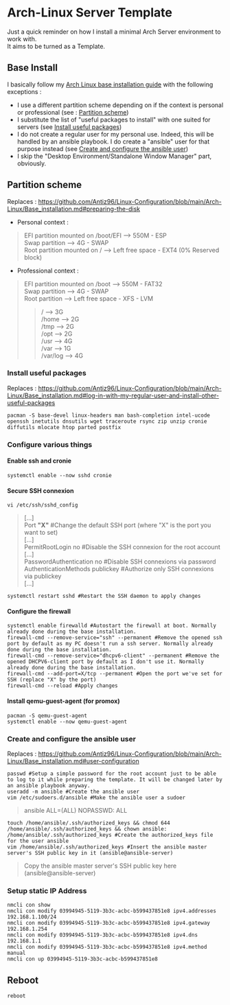# Arch-Linux Server Template

Just a quick reminder on how I install a minimal Arch Server environment to work with.  
It aims to be turned as a Template.  

## Base Install

I basically follow my [Arch Linux base installation guide](https://github.com/Antiz96/Linux-Configuration/blob/main/Arch-Linux/Base_installation.md) with the following exceptions :  
  
- I use a different partition scheme depending on if the context is personal or professional (see : [Partition scheme](https://github.com/Antiz96/Linux-Configuration/blob/main/Arch-Linux-Server-Template.md#partition-scheme))
- I substitute the list of "useful packages to install" with one suited for servers (see [Install useful packages](https://github.com/Antiz96/Linux-Configuration/blob/main/Arch-Linux-Server-Template.md#install-useful-packages))
- I do not create a regular user for my personal use. Indeed, this will be handled by an ansible playbook. I do create a "ansible" user for that purpose instead (see [Create and configure the ansible user](https://github.com/Antiz96/Linux-Configuration/blob/main/Arch-Linux-Server-Template.md#create-and-configure-the-ansible-user))
- I skip the "Desktop Environment/Standalone Window Manager" part, obviously.

## Partition scheme

Replaces : https://github.com/Antiz96/Linux-Configuration/blob/main/Arch-Linux/Base_installation.md#preparing-the-disk

- Personal context :  
  
> EFI partition mounted on /boot/EFI --> 550M - ESP  
> Swap partition --> 4G - SWAP  
> Root partition mounted on / --> Left free space - EXT4 (0% Reserved block)  
  
- Professional context :  
  
> EFI partition mounted on /boot --> 550M - FAT32    
> Swap partition --> 4G - SWAP   
> Root partition --> Left free space - XFS - LVM  
> > / --> 3G  
> > /home --> 2G  
> > /tmp --> 2G  
> > /opt --> 2G  
> > /usr --> 4G  
> > /var --> 1G  
> > /var/log --> 4G

### Install useful packages

Replaces : https://github.com/Antiz96/Linux-Configuration/blob/main/Arch-Linux/Base_installation.md#log-in-with-my-regular-user-and-install-other-useful-packages  

```
pacman -S base-devel linux-headers man bash-completion intel-ucode openssh inetutils dnsutils wget traceroute rsync zip unzip cronie diffutils mlocate htop parted postfix 
```

### Configure various things

#### Enable ssh and cronie   

```
systemctl enable --now sshd cronie
```

#### Secure SSH connexion

```
vi /etc/ssh/sshd_config
```
> [...]  
> Port **"X"** #Change the default SSH port (where "X" is the port you want to set)     
> [...]  
> PermitRootLogin no #Disable the SSH connexion for the root account  
> [...]    
> PasswordAuthentication no #Disable SSH connexions via password  
> AuthenticationMethods publickey #Authorize only SSH connexions via publickey  
> [...]  

```
systemctl restart sshd #Restart the SSH daemon to apply changes
```

#### Configure the firewall

```
systemctl enable firewalld #Autostart the firewall at boot. Normally already done during the base installation.  
firewall-cmd --remove-service="ssh" --permanent #Remove the opened ssh port by default as my PC doesn't run a ssh server. Normally already done during the base installation.  
firewall-cmd --remove-service="dhcpv6-client" --permanent #Remove the opened DHCPV6-client port by default as I don't use it. Normally already done during the base installation.  
firewall-cmd --add-port=X/tcp --permanent #Open the port we've set for SSH (replace "X" by the port)
firewall-cmd --reload #Apply changes
```

#### Install qemu-guest-agent (for promox)

```
pacman -S qemu-guest-agent
systemctl enable --now qemu-guest-agent
```

### Create and configure the ansible user

Replaces : https://github.com/Antiz96/Linux-Configuration/blob/main/Arch-Linux/Base_installation.md#user-configuration

```
passwd #Setup a simple password for the root account just to be able to log to it while preparing the template. It will be changed later by an ansible playbook anyway.
useradd -m ansible #Create the ansible user
vim /etc/sudoers.d/ansible #Make the ansible user a sudoer
```
> ansible ALL=(ALL) NOPASSWD: ALL  
  
```
touch /home/ansible/.ssh/authorized_keys && chmod 644 /home/ansible/.ssh/authorized_keys && chown ansible: /home/ansible/.ssh/authorized_keys #Create the authorized_keys file for the user ansible
vim /home/ansible/.ssh/authorized_keys #Insert the ansible master server's SSH public key in it (ansible@ansible-server)
```
> Copy the ansible master server's SSH public key here (ansible@ansible-server)  

### Setup static IP Address

```
nmcli con show 
nmcli con modify 03994945-5119-3b3c-acbc-b599437851e8 ipv4.addresses 192.168.1.100/24
nmcli con modify 03994945-5119-3b3c-acbc-b599437851e8 ipv4.gateway 192.168.1.254
nmcli con modify 03994945-5119-3b3c-acbc-b599437851e8 ipv4.dns 192.168.1.1
nmcli con modify 03994945-5119-3b3c-acbc-b599437851e8 ipv4.method manual
nmcli con up 03994945-5119-3b3c-acbc-b599437851e8 
```

## Reboot

```
reboot
```
